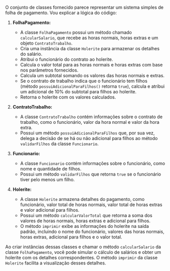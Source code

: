 O conjunto de classes fornecido parece representar um sistema simples de folha de pagamento. Vou explicar a lógica do código:

1. **FolhaPagamento:**
   - A classe `FolhaPagamento` possui um método chamado `calcularSalario`, que recebe as horas normais, horas extras e um objeto `ContratoTrabalho`.
   - Cria uma instância da classe `Holerite` para armazenar os detalhes do salário.
   - Atribui o funcionário do contrato ao holerite.
   - Calcula o valor total para as horas normais e horas extras com base nos parâmetros fornecidos.
   - Calcula um subtotal somando os valores das horas normais e extras.
   - Se o contrato de trabalho indica que o funcionário tem filhos (método `possuiAdicionalParaFilhos()` retorna `true`), calcula e atribui um adicional de 10% do subtotal para filhos ao holerite.
   - Retorna o holerite com os valores calculados.

2. **ContratoTrabalho:**
   - A classe `ContratoTrabalho` contém informações sobre o contrato de trabalho, como o funcionário, valor da hora normal e valor da hora extra.
   - Possui um método `possuiAdicionalParaFilhos` que, por sua vez, delega a decisão de se há ou não adicional para filhos ao método `validarFilhos` da classe `Funcionario`.

3. **Funcionario:**
   - A classe `Funcionario` contém informações sobre o funcionário, como nome e quantidade de filhos.
   - Possui um método `validarFilhos` que retorna `true` se o funcionário tiver pelo menos um filho.

4. **Holerite:**
   - A classe `Holerite` armazena detalhes do pagamento, como funcionário, valor total de horas normais, valor total de horas extras e valor adicional para filhos.
   - Possui um método `calcularValorTotal` que retorna a soma dos valores de horas normais, horas extras e adicional para filhos.
   - O método `imprimir` exibe as informações do holerite na saída padrão, incluindo o nome do funcionário, valores das horas normais, horas extras, adicional para filhos e o valor total.

Ao criar instâncias dessas classes e chamar o método `calcularSalario` da classe `FolhaPagamento`, você pode simular o cálculo de salários e obter um holerite com os detalhes correspondentes. O método `imprimir` da classe `Holerite` facilita a visualização desses detalhes.
